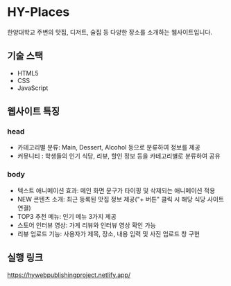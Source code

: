 # HY-Places 
한양대학교 주변의 맛집, 디저트, 술집 등 다양한 장소를 소개하는 웹사이트입니다.  

## 기술 스택
- HTML5
- CSS
- JavaScript

## 웹사이트 특징

### head
- 카테고리별 분류: Main, Dessert, Alcohol 등으로 분류하여 정보를 제공
- 커뮤니티 : 학생들의 인기 식당, 리뷰, 할인 정보 등을 카테고리별로 분류하여 공유

### body
- 텍스트 애니메이션 효과: 메인 화면 문구가 타이핑 및 삭제되는 애니메이션 적용
- NEW 콘텐츠 소개: 최근 등록된 맛집 정보 제공("+ 버튼" 클릭 시 해당 식당 사이트 연결)
- TOP3 추천 메뉴: 인기 메뉴 3가지 제공
- 스토어 인터뷰 영상: 가게 리뷰와 인터뷰 영상 확인 가능
- 리뷰 업로드 기능: 사용자가 제목, 장소, 내용 입력 및 사진 업로드 창 구현

## 실행 링크
https://hywebpublishingproject.netlify.app/
